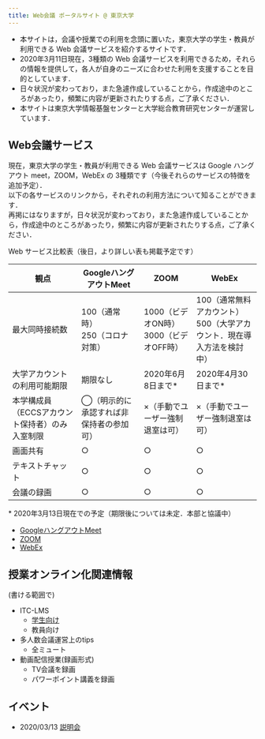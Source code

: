 ```yaml
---
title: Web会議 ポータルサイト @ 東京大学
---
```


* 本サイトは，会議や授業での利用を念頭に置いた，東京大学の学生・教員が利用できる Web 会議サービスを紹介するサイトです．
* 2020年3月11日現在，3種類の Web 会議サービスを利用できるため，それらの情報を提供して，各人が自身のニーズに合わせた利用を支援することを目的としています．
* 日々状況が変わっており，また急遽作成していることから，作成途中のところがあったり，頻繁に内容が更新されたりする点，ご了承ください．
* 本サイトは東京大学情報基盤センターと大学総合教育研究センターが運営しています．


Web会議サービス
---------------------------

現在，東京大学の学生・教員が利用できる Web 会議サービスは Google ハングアウト meet，ZOOM，WebEx の 3種類です（今後それらのサービスの特徴を追加予定）．  
以下の各サービスのリンクから，それぞれの利用方法について知ることができます．  
再掲にはなりますが，日々状況が変わっており，また急遽作成していることから，作成途中のところがあったり，頻繁に内容が更新されたりする点，ご了承ください．  


Web サービス比較表（後日，より詳しい表も掲載予定です）  

|  観点  |  GoogleハングアウトMeet  |  ZOOM  |  WebEx  |  
|---|---|---|---|  
|  最大同時接続数  |  100（通常時）<br>250（コロナ対策）  |    1000（ビデオON時）<br>3000（ビデオOFF時）  |  100（通常無料アカウント）<br>500（大学アカウント．現在導入方法を検討中）  |  
|  大学アカウントの利用可能期限  |  期限なし  |  2020年6月8日まで\*  |  2020年4月30日まで\*  |   
|  本学構成員（ECCSアカウント保持者）のみ入室制限  |  ◯（明示的に承認すれば非保持者の参加可）  |  ×（手動でユーザー強制退室は可）  |  ×（手動でユーザー強制退室は可）  |  
|  画面共有  |  ○  |  ○  |  ○  |  
|  テキストチャット  |  ○  |  ○  |  ○  |  
|  会議の録画  |  ○  |  ○  |  ○  |  

\* 2020年3月13日現在での予定（期限後については未定．本部と協議中）
  

  
* <a href="google_hangouts_meet/">GoogleハングアウトMeet</a>
* <a href="zoom/">ZOOM</a>
* <a href="webex/">WebEx</a>


授業オンライン化関連情報
---------------------------

(書ける範囲で)

* ITC-LMS
  * <a href="lms_students/">学生向け</a>
  * 教員向け
* 多人数会議運営上のtips
  * 全ミュート
* 動画配信授業(録画形式)
  * TV会議を録画
  * パワーポイント講義を録画

イベント
---------------------------

* 2020/03/13 [説明会](events/2020-03-13/)
